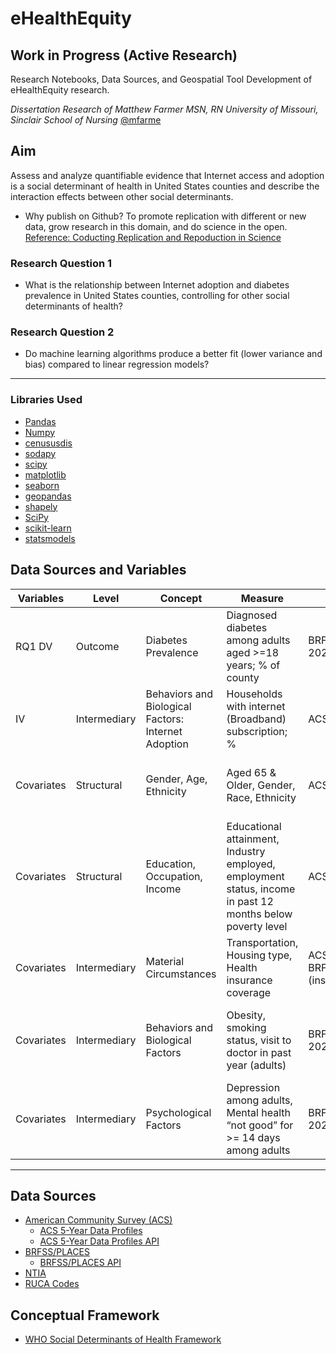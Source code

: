 # eHealthEquity
## Work in Progress (Active Research)
Research Notebooks, Data Sources, and Geospatial Tool Development of eHealthEquity research.

*Dissertation Research of Matthew Farmer MSN, RN
 University of Missouri, Sinclair School of Nursing* [@mfarme](https://github.com/mfarme/mfarme)

## Aim
Assess and analyze quantifiable evidence that Internet access and adoption is a social determinant of health in United States counties and describe the interaction effects between other social determinants.
- Why publish on Github? To promote replication with different or new data, grow research in this domain, and do science in the open. [Reference: Coducting Replication and Repoduction in Science](https://esajournals.onlinelibrary.wiley.com/doi/full/10.1002/bes2.1801) 


### Research Question 1 
- What is the relationship between Internet adoption and diabetes prevalence in United States counties, controlling for other social determinants of health?
### Research Question 2
- Do machine learning algorithms produce a better fit (lower variance and bias) compared to linear regression models? 

---
### Libraries Used
* [Pandas](https://pandas.pydata.org/)
* [Numpy](https://numpy.org/)
* [cenususdis](https://github.com/vengroff/censusdis/tree/main)
* [sodapy](https://github.com/xmunoz/sodapy)
* [scipy](https://www.scipy.org/)
* [matplotlib](https://matplotlib.org/)
* [seaborn](https://seaborn.pydata.org/)
* [geopandas](https://geopandas.org/)
* [shapely](https://shapely.readthedocs.io/en/stable/)
* [SciPy](https://www.scipy.org/)
* [scikit-learn](https://scikit-learn.org/stable/)
* [statsmodels](https://www.statsmodels.org/stable/index.html)

## Data Sources and Variables
| Variables  | Level        | Concept                                       | Measure                                                                                       | Source               | Note                                                                        |
|------------|--------------|-----------------------------------------------|------------------------------------------------------------------------------------------------|----------------------|-----------------------------------------------------------------------------|
| RQ1 DV     | Outcome      | Diabetes Prevalence                           | Diagnosed diabetes among adults aged >=18 years; % of county                                   | BRFSS/PLACES 2021    | Upper and Lower confidence; crude and age-adjusted                          |
| IV         | Intermediary | Behaviors and Biological Factors: Internet Adoption| Households with internet (Broadband) subscription; %                                    | ACS 5Y 2021          | proportion and raw count with margin of error                               |
| Covariates | Structural   | Gender, Age, Ethnicity                        | Aged 65 & Older, Gender, Race, Ethnicity                                                      | ACS 5Y 2021          | proportion and raw count with margin of error                               |
| Covariates | Structural   | Education, Occupation, Income                 | Educational attainment, Industry employed, employment status, income in past 12 months below poverty level | ACS 5Y 2021          | proportion and raw count with margin of error                               |
| Covariates | Intermediary | Material Circumstances                        | Transportation, Housing type, Health insurance coverage                                       | ACS 5Y 2021; BRFSS 2021 (insurance)| proportion and raw count with margin of error                  |
| Covariates | Intermediary | Behaviors and Biological Factors              | Obesity, smoking status, visit to doctor in past year (adults)                                | BRFSS/PLACES 2021    | Upper and Lower confidence; crude and age-adjusted                          |
| Covariates | Intermediary | Psychological Factors                         | Depression among adults, Mental health “not good” for >= 14 days among adults                  | BRFSS/PLACES 2021    | Upper and Lower confidence; crude and age-adjusted                          |
---

## Data Sources

* [American Community Survey (ACS)](https://www.census.gov/programs-surveys/acs)
    * [ACS 5-Year Data Profiles](https://www.census.gov/data/data-tools.html)
    * [ACS 5-Year Data Profiles API](https://www.census.gov/data/developers/data-sets/acs-5year.html)
* [BRFSS/PLACES](https://www.cdc.gov/brfss/brfssprevalence/index.html)
    * [BRFSS/PLACES API](https://dev.socrata.com/foundry/data.cdc.gov/4qvr-3h4f)
* [NTIA](https://www.ntia.gov/data/broadband-data)
* [RUCA Codes](https://www.ers.usda.gov/data-products/rural-urban-commuting-area-codes.aspx)

## Conceptual Framework
* [WHO Social Determinants of Health Framework](https://www.who.int/teams/social-determinants-of-health)
